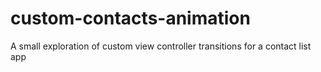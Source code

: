 # custom-contacts-animation
A small exploration of custom view controller transitions for a contact list app
